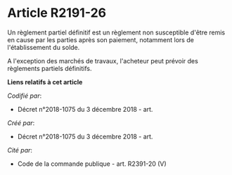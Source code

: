 # Article R2191-26

Un règlement partiel définitif est un règlement non susceptible d'être remis en cause par les parties après son paiement,
notamment lors de l'établissement du solde.

A l'exception des marchés de travaux, l'acheteur peut prévoir des règlements partiels définitifs.

**Liens relatifs à cet article**

_Codifié par_:

  - Décret n°2018-1075 du 3 décembre 2018 - art.

_Créé par_:

  - Décret n°2018-1075 du 3 décembre 2018 - art.

_Cité par_:

  - Code de la commande publique - art. R2391-20 (V)
